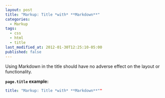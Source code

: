 ```yaml
---
layout: post
title: "Markup: Title *with* **Markdown**"
categories:
  - Markup
tags:
  - css
  - html
  - title
last_modified_at: 2012-01-30T12:25:10-05:00
published: false
---
```


Using Markdown in the title should have no adverse effect on the layout or functionality.

**`page.title` example:**

```yaml
title: "Markup: Title *with* **Markdown**""
```